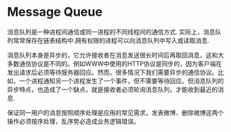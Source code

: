 # Message Queue

消息队列是一种进程间通信或同一进程的不同线程间的通信方式. 实际上，消息队列常常保存在链表结构中.拥有权限的进程可以向消息队列中写入或读取消息.

消息队列本身是异步的，它允许接收者在消息发送很长时间后再取回消息，这和大多数通信协议是不同的。例如WWW中使用的HTTP协议是同步的，因为客户端在发出请求后必须等待服务器回应。然而，很多情况下我们需要异步的通信协议。比如，一个进程通知另一个进程发生了一个事件，但不需要等待回应。但消息队列的异步特点，也造成了一个缺点，就是接收者必须轮询消息队列，才能收到最近的消息.

保证同一用户的消息按照顺序处理是应用的常见需求，发表微博、删除微博这两个操作必须按序处理，乱序势必造成业务逻辑错误。

